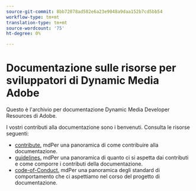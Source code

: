 ```yaml
---
source-git-commit: 8bb72078ad582e6a23e9048a9daa152b7cd5bb54
workflow-type: tm+mt
translation-type: tm+mt
source-wordcount: '75'
ht-degree: 0%

---
```

# Documentazione sulle risorse per sviluppatori di Dynamic Media  Adobe

Questo è l&#39;archivio per  documentazione Dynamic Media Developer Resources di Adobe.

I vostri contributi alla documentazione sono i benvenuti. Consulta le risorse seguenti:

* [contribute.](contributing.md) mdPer una panoramica di come contribuire alla documentazione.
* [guidelines.](guidelines.md) mdPer una panoramica di quanto ci si aspetta dai contributi e come comporre i contributi della documentazione.
* [code-of-Conduct.](code-of-conduct.md) mdPer una panoramica degli standard di comportamento che ci aspettiamo nel corso del progetto di documentazione.
